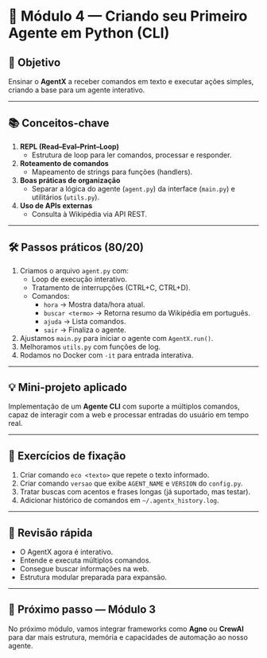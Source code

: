 # 📘 Módulo 4 — Criando seu Primeiro Agente em Python (CLI)

## 🎯 Objetivo
Ensinar o **AgentX** a receber comandos em texto e executar ações simples, criando a base para um agente interativo.

---

## 📚 Conceitos-chave
1. **REPL (Read–Eval–Print–Loop)**  
   - Estrutura de loop para ler comandos, processar e responder.
2. **Roteamento de comandos**  
   - Mapeamento de strings para funções (handlers).
3. **Boas práticas de organização**  
   - Separar a lógica do agente (`agent.py`) da interface (`main.py`) e utilitários (`utils.py`).
4. **Uso de APIs externas**  
   - Consulta à Wikipédia via API REST.

---

## 🛠 Passos práticos (80/20)
1. Criamos o arquivo `agent.py` com:
   - Loop de execução interativo.
   - Tratamento de interrupções (CTRL+C, CTRL+D).
   - Comandos:
     - `hora` → Mostra data/hora atual.
     - `buscar <termo>` → Retorna resumo da Wikipédia em português.
     - `ajuda` → Lista comandos.
     - `sair` → Finaliza o agente.
2. Ajustamos `main.py` para iniciar o agente com `AgentX.run()`.
3. Melhoramos `utils.py` com funções de log.
4. Rodamos no Docker com `-it` para entrada interativa.

---

## 💡 Mini-projeto aplicado
Implementação de um **Agente CLI** com suporte a múltiplos comandos, capaz de interagir com a web e processar entradas do usuário em tempo real.

---

## 📝 Exercícios de fixação
1. Criar comando `eco <texto>` que repete o texto informado.
2. Criar comando `versao` que exibe `AGENT_NAME` e `VERSION` do `config.py`.
3. Tratar buscas com acentos e frases longas (já suportado, mas testar).
4. Adicionar histórico de comandos em `~/.agentx_history.log`.

---

## 🔄 Revisão rápida
- O AgentX agora é interativo.
- Entende e executa múltiplos comandos.
- Consegue buscar informações na web.
- Estrutura modular preparada para expansão.

---

## 🚀 Próximo passo — Módulo 3
No próximo módulo, vamos integrar frameworks como **Agno** ou **CrewAI** para dar mais estrutura, memória e capacidades de automação ao nosso agente.